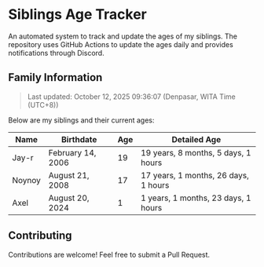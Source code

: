 # Siblings Age Tracker

An automated system to track and update the ages of my siblings. The repository uses GitHub Actions to update the ages daily and provides notifications through Discord.

## Family Information

> Last updated: October 12, 2025 09:36:07 (Denpasar, WITA Time (UTC+8))

Below are my siblings and their current ages:

| Name | Birthdate | Age | Detailed Age |
|------|-----------|-----|-------------|
| Jay-r | February 14, 2006 | 19 | 19 years, 8 months, 5 days, 1 hours |
| Noynoy | August 21, 2008 | 17 | 17 years, 1 months, 26 days, 1 hours |
| Axel | August 20, 2024 | 1 | 1 years, 1 months, 23 days, 1 hours |

## Contributing

Contributions are welcome! Feel free to submit a Pull Request.